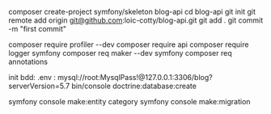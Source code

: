 composer create-project symfony/skeleton blog-api
cd blog-api
git init
git remote add origin git@github.com:loic-cotty/blog-api.git
git add .
git commit -m "first commit"

composer require profiler --dev
composer require api
composer require logger
symfony composer req maker --dev
symfony composer req annotations

init bdd:
.env : mysql://root:MysqlPass!@127.0.0.1:3306/blog?serverVersion=5.7
bin/console doctrine:database:create

symfony console make:entity category
symfony console make:migration


